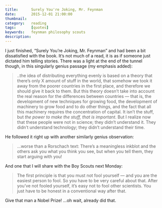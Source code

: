 ```yaml
---
title: 		Surely You're Joking, Mr. Feynman
date: 		2015-12-01 21:00:00
thumbnail:
category:	reading
tags: 		[quotes]
keywords:	feynman philosophy scouts
description:
---
```


I just finished, “Surely You’re Joking, Mr. Feynman” and had been a bit dissatisfied with the book. It’s not much of a read, it is as if someone just dictated him telling stories. There was a light at the end of the tunnel though, in this singularly genius passage (my emphasis added):

> ..the idea of distributing everything evenly is based on a theory that there’s only X amount of stuff in the world, that somehow we took it away from the poorer countries in the first place, and therefore we should give it back to them. But this theory doesn’t take into account the real reason for the differences between countries — that is, the development of new techniques for growing food, the development of machinery to grow food and to do other things, and the fact that all this machinery requires the concentration of capital. It isn’t the stuff, but *the power to make the stuff, that is important*. But I realize now that these people were not in science; they didn’t understand it. They didn’t understand technology; they didn’t understand their time.

He followed it right up with another similarly genius observation:

> …worse than a Rorschach text: There’s a meaningless inkblot and the others ask you what you think you see, but when you tell them, they start arguing with you!

And one that I will share with the Boy Scouts next Monday:

> The first principle is that you must not fool yourself — and you are the easiest person to fool. So you have to be very careful about that. After you’ve not fooled yourself, it’s easy not to fool other scientists. You just have to be honest in a conventional way after that.

Give that man a Nobel Prize! …oh wait, already did that.